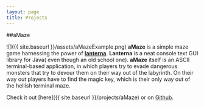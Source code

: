 ```yaml
---
layout: page
title: Projects
---
```


##aMaze

![]({{ site.baseurl }}/assets/aMazeExample.png)
**aMaze** is a simple maze game harnessing the power of [**lanterna**](https://code.google.com/p/lanterna/). **Lanterna** is a neat console text GUI library for Java( even though an old school one). **aMaze** itself is an ASCII terminal-based application, in which players try to evade dangerous monsters that try to devour them on their way out of the labyrinth. On their way out players have to find the magic key, which is their only way out of the hellish terminal maze.

Check it out [here]({{ site.baseurl }}/projects/aMaze) or on [Github](https://github.com/arthurmathies/aMaze).